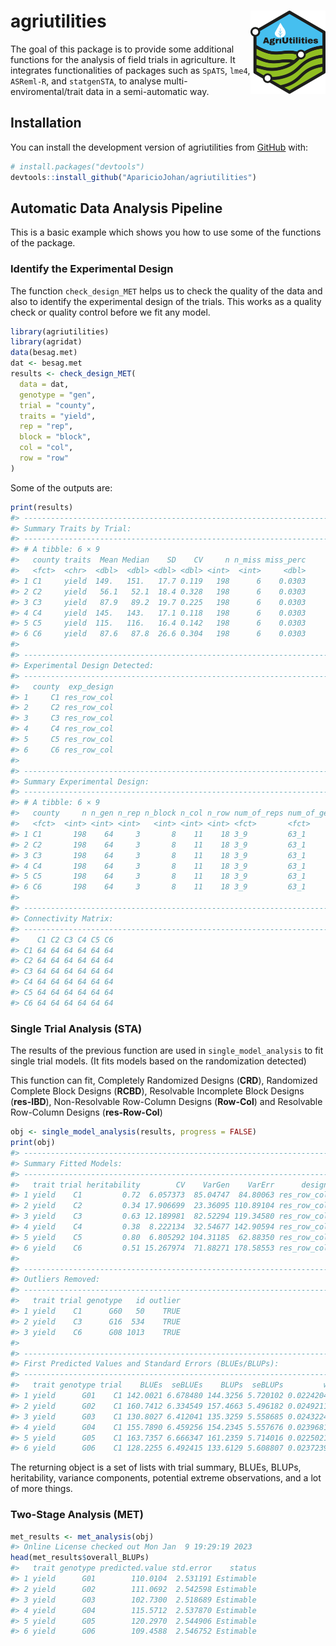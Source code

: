 
<!-- README.md is generated from README.Rmd. Please edit that file -->

# agriutilities <a href="https://apariciojohan.github.io/agriutilities/"><img src="man/figures/logo.png" align="right" width="120"/></a>

<!-- badges: start -->
<!-- badges: end -->

The goal of this package is to provide some additional functions for the
analysis of field trials in agriculture. It integrates functionalities
of packages such as `SpATS`, `lme4`, `ASReml-R`, and `statgenSTA`, to
analyse multi-enviromental/trait data in a semi-automatic way.

## Installation

You can install the development version of agriutilities from
[GitHub](https://github.com/AparicioJohan/agriutilities) with:

``` r
# install.packages("devtools")
devtools::install_github("AparicioJohan/agriutilities")
```

## Automatic Data Analysis Pipeline

This is a basic example which shows you how to use some of the functions
of the package.

### Identify the Experimental Design

The function `check_design_MET` helps us to check the quality of the
data and also to identify the experimental design of the trials. This
works as a quality check or quality control before we fit any model.

``` r
library(agriutilities)
library(agridat)
data(besag.met)
dat <- besag.met
results <- check_design_MET(
  data = dat,
  genotype = "gen",
  trial = "county",
  traits = "yield",
  rep = "rep",
  block = "block",
  col = "col",
  row = "row"
)
```

Some of the outputs are:

``` r
print(results)
#> ---------------------------------------------------------------------
#> Summary Traits by Trial:
#> ---------------------------------------------------------------------
#> # A tibble: 6 × 9
#>   county traits  Mean Median    SD    CV     n n_miss miss_perc
#>   <fct>  <chr>  <dbl>  <dbl> <dbl> <dbl> <int>  <int>     <dbl>
#> 1 C1     yield  149.   151.   17.7 0.119   198      6    0.0303
#> 2 C2     yield   56.1   52.1  18.4 0.328   198      6    0.0303
#> 3 C3     yield   87.9   89.2  19.7 0.225   198      6    0.0303
#> 4 C4     yield  145.   143.   17.1 0.118   198      6    0.0303
#> 5 C5     yield  115.   116.   16.4 0.142   198      6    0.0303
#> 6 C6     yield   87.6   87.8  26.6 0.304   198      6    0.0303
#> 
#> ---------------------------------------------------------------------
#> Experimental Design Detected:
#> ---------------------------------------------------------------------
#>   county  exp_design
#> 1     C1 res_row_col
#> 2     C2 res_row_col
#> 3     C3 res_row_col
#> 4     C4 res_row_col
#> 5     C5 res_row_col
#> 6     C6 res_row_col
#> 
#> ---------------------------------------------------------------------
#> Summary Experimental Design:
#> ---------------------------------------------------------------------
#> # A tibble: 6 × 9
#>   county     n n_gen n_rep n_block n_col n_row num_of_reps num_of_gen
#>   <fct>  <int> <int> <int>   <int> <int> <int> <fct>       <fct>     
#> 1 C1       198    64     3       8    11    18 3_9         63_1      
#> 2 C2       198    64     3       8    11    18 3_9         63_1      
#> 3 C3       198    64     3       8    11    18 3_9         63_1      
#> 4 C4       198    64     3       8    11    18 3_9         63_1      
#> 5 C5       198    64     3       8    11    18 3_9         63_1      
#> 6 C6       198    64     3       8    11    18 3_9         63_1      
#> 
#> ---------------------------------------------------------------------
#> Connectivity Matrix:
#> ---------------------------------------------------------------------
#>    C1 C2 C3 C4 C5 C6
#> C1 64 64 64 64 64 64
#> C2 64 64 64 64 64 64
#> C3 64 64 64 64 64 64
#> C4 64 64 64 64 64 64
#> C5 64 64 64 64 64 64
#> C6 64 64 64 64 64 64
```

### Single Trial Analysis (STA)

The results of the previous function are used in `single_model_analysis`
to fit single trial models. (It fits models based on the randomization
detected)

This function can fit, Completely Randomized Designs (**CRD**),
Randomized Complete Block Designs (**RCBD**), Resolvable Incomplete
Block Designs (**res-IBD**), Non-Resolvable Row-Column Designs
(**Row-Col**) and Resolvable Row-Column Designs (**res-Row-Col**)

``` r
obj <- single_model_analysis(results, progress = FALSE)
print(obj)
#> ---------------------------------------------------------------------
#> Summary Fitted Models:
#> ---------------------------------------------------------------------
#>   trait trial heritability        CV    VarGen    VarErr      design
#> 1 yield    C1         0.72  6.057373  85.04747  84.80063 res_row_col
#> 2 yield    C2         0.34 17.906699  23.36095 110.89104 res_row_col
#> 3 yield    C3         0.63 12.189981  82.52294 119.34580 res_row_col
#> 4 yield    C4         0.38  8.222134  32.54677 142.90594 res_row_col
#> 5 yield    C5         0.80  6.805292 104.31185  62.88350 res_row_col
#> 6 yield    C6         0.51 15.267974  71.88271 178.58553 res_row_col
#> 
#> ---------------------------------------------------------------------
#> Outliers Removed:
#> ---------------------------------------------------------------------
#>   trait trial genotype   id outlier
#> 1 yield    C1      G60   50    TRUE
#> 2 yield    C3      G16  534    TRUE
#> 3 yield    C6      G08 1013    TRUE
#> 
#> ---------------------------------------------------------------------
#> First Predicted Values and Standard Errors (BLUEs/BLUPs):
#> ---------------------------------------------------------------------
#>   trait genotype trial    BLUEs  seBLUEs    BLUPs  seBLUPs         wt
#> 1 yield      G01    C1 142.0021 6.678480 144.3256 5.720102 0.02242047
#> 2 yield      G02    C1 160.7412 6.334549 157.4663 5.496182 0.02492118
#> 3 yield      G03    C1 130.8027 6.412041 135.3259 5.558685 0.02432245
#> 4 yield      G04    C1 155.7890 6.459256 154.2345 5.557676 0.02396818
#> 5 yield      G05    C1 163.7357 6.666347 161.2359 5.714016 0.02250216
#> 6 yield      G06    C1 128.2255 6.492415 133.6129 5.608807 0.02372398
```

The returning object is a set of lists with trial summary, BLUEs, BLUPs,
heritability, variance components, potential extreme observations, and a
lot of more things.

### Two-Stage Analysis (MET)

``` r
met_results <- met_analysis(obj)
#> Online License checked out Mon Jan  9 19:29:19 2023
head(met_results$overall_BLUPs)
#>   trait genotype predicted.value std.error    status
#> 1 yield      G01        110.0104  2.531191 Estimable
#> 2 yield      G02        111.0692  2.542598 Estimable
#> 3 yield      G03        102.7300  2.518689 Estimable
#> 4 yield      G04        115.5712  2.537870 Estimable
#> 5 yield      G05        120.2970  2.544906 Estimable
#> 6 yield      G06        109.4588  2.546752 Estimable
```
